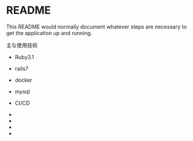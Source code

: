 # README

This README would normally document whatever steps are necessary to get the
application up and running.

主な使用技術

* Ruby3.1

* rails7

* docker

* mysql

* CI/CD

* 

* 

* 

* 
